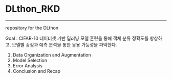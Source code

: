 # DLthon_RKD
---
repository for the DLthon

Goal : CIFAR-10 데이터셋 기반 딥러닝 모델 훈련을 통해 객체 분류 정확도를 향상하고, 모델별 강점과 예측 분석을 통한 응용 가능성을 파악한다.

1. Data Organization and Augmentation
2. Model Selection
3. Error Analysis
4. Conclusion and Recap
